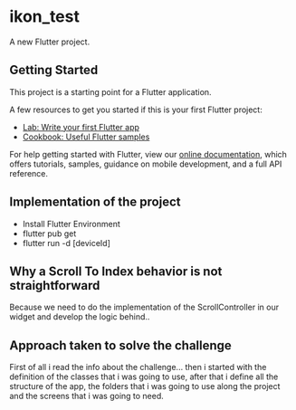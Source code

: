 # ikon_test

A new Flutter project.

## Getting Started

This project is a starting point for a Flutter application.

A few resources to get you started if this is your first Flutter project:

- [Lab: Write your first Flutter app](https://flutter.dev/docs/get-started/codelab)
- [Cookbook: Useful Flutter samples](https://flutter.dev/docs/cookbook)

For help getting started with Flutter, view our
[online documentation](https://flutter.dev/docs), which offers tutorials,
samples, guidance on mobile development, and a full API reference.



## Implementation of the project
- Install Flutter Environment
- flutter pub get
- flutter run -d [deviceId]

## Why a Scroll To Index behavior is not straightforward 
Because we need to do the implementation of the ScrollController in our widget and develop the logic behind..

## Approach taken to solve the challenge
First of all i read the info about the challenge... then i started with the definition of the classes that i was going to use, after that i define all the structure of the app, the folders that i was going to use along the project and the screens that i was going to need.